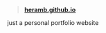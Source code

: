 
> **[heramb.github.io](https://herambvercelapp-heramb0x1s-projects.vercel.app/)**

just a personal portfolio website
